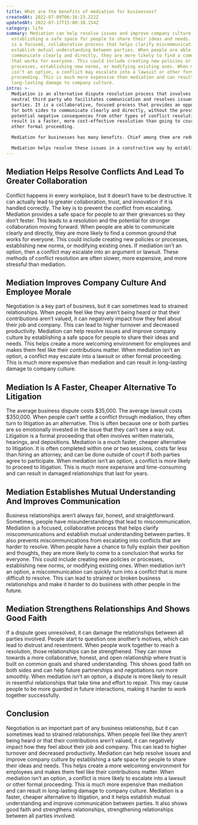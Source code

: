 ```yaml
---
title: What are the benefits of mediation for businesses?
createdAt: 2022-07-09T06:16:23.222Z
updatedAt: 2022-07-17T15:00:30.154Z
category: life
summary: Mediation can help resolve issues and improve company culture by
  establishing a safe space for people to share their ideas and needs. Mediation
  is a focused, collaborative process that helps clarify miscommunications and
  establish mutual understanding between parties. When people are able to
  communicate clearly and directly, they are more likely to find a common ground
  that works for everyone. This could include creating new policies or
  processes, establishing new norms, or modifying existing ones. When mediation
  isn’t an option, a conflict may escalate into a lawsuit or other formal
  proceeding. This is much more expensive than mediation and can result in
  long-lasting damage to company culture.
intro: >-
  Mediation is an alternative dispute resolution process that involves a
  neutral third party who facilitates communication and resolves issues between
  parties. It is a collaborative, focused process that provides an opportunity
  for both sides to communicate clearly and directly, without the pressure of
  potential negative consequences from other types of conflict resolution. The
  result is a faster, more cost-effective resolution than going to court or some
  other formal proceeding. 

  Mediation for businesses has many benefits. Chief among them are reduced stress, greater trust, increased collaboration, and improved performance. Negotiating can be stressful and lead to strained relationships if one party feels like the other isn’t being fair or trustworthy. 

  Mediation helps resolve these issues in a constructive way by establishing a safe space where people can fully understand each other’s perspectives. Trust increases when people feel like they won’t be attacked or criticized for their ideas. Collaboration improves as everyone works together towards a common goal instead of against each other. And performance increases because people are more comfortable bringing up any problems so they can be fixed sooner rather than later - leading to better company growth and development.
---
```


## Mediation Helps Resolve Conflicts And Lead To Greater Collaboration

Conflict happens in every workplace, but it doesn’t have to be destructive. It can actually lead to greater collaboration, trust, and innovation if it is handled correctly. The key is to prevent the conflict from escalating. Mediation provides a safe space for people to air their grievances so they don’t fester. This leads to a resolution and the potential for stronger collaboration moving forward. When people are able to communicate clearly and directly, they are more likely to find a common ground that works for everyone. This could include creating new policies or processes, establishing new norms, or modifying existing ones.
If mediation isn’t an option, then a conflict may escalate into an argument or lawsuit. These methods of conflict resolution are often slower, more expensive, and more stressful than mediation. 

## Mediation Improves Company Culture And Employee Morale

Negotiation is a key part of business, but it can sometimes lead to strained relationships. When people feel like they aren’t being heard or that their contributions aren’t valued, it can negatively impact how they feel about their job and company. This can lead to higher turnover and decreased productivity.
Mediation can help resolve issues and improve company culture by establishing a safe space for people to share their ideas and needs. This helps create a more welcoming environment for employees and makes them feel like their contributions matter.
When mediation isn’t an option, a conflict may escalate into a lawsuit or other formal proceeding. This is much more expensive than mediation and can result in long-lasting damage to company culture.

## Mediation Is A Faster, Cheaper Alternative To Litigation

The average business dispute costs $35,000. The average lawsuit costs $350,000.
When people can’t settle a conflict through mediation, they often turn to litigation as an alternative. This is often because one or both parties are so emotionally invested in the issue that they can’t see a way out. Litigation is a formal proceeding that often involves written materials, hearings, and depositions.
Mediation is a much faster, cheaper alternative to litigation. It is often completed within one or two sessions, costs far less than hiring an attorney, and can be done outside of court if both parties agree to participate.
When mediation isn’t an option, a conflict is more likely to proceed to litigation. This is much more expensive and time-consuming and can result in damaged relationships that last for years.

## Mediation Establishes Mutual Understanding And Improves Communication

Business relationships aren’t always fair, honest, and straightforward. Sometimes, people have misunderstandings that lead to miscommunication.
Mediation is a focused, collaborative process that helps clarify miscommunications and establish mutual understanding between parties. It also prevents miscommunications from escalating into conflicts that are harder to resolve.
When people have a chance to fully explain their position and thoughts, they are more likely to come to a conclusion that works for everyone. This could include creating new policies or processes, establishing new norms, or modifying existing ones.
When mediation isn’t an option, a miscommunication can quickly turn into a conflict that is more difficult to resolve. This can lead to strained or broken business relationships and make it harder to do business with other people in the future.

## Mediation Strengthens Relationships And Shows Good Faith

If a dispute goes unresolved, it can damage the relationships between all parties involved. People start to question one another’s motives, which can lead to distrust and resentment.
When people work together to reach a resolution, those relationships can be strengthened. They can move towards a more collaborative, honest, and open relationship where trust is built on common goals and shared understanding.
This shows good faith on both sides and can help future partnerships and negotiations run more smoothly.
When mediation isn’t an option, a dispute is more likely to result in resentful relationships that take time and effort to repair. This may cause people to be more guarded in future interactions, making it harder to work together successfully.

## Conclusion

Negotiation is an important part of any business relationship, but it can sometimes lead to strained relationships. When people feel like they aren’t being heard or that their contributions aren’t valued, it can negatively impact how they feel about their job and company. This can lead to higher turnover and decreased productivity. Mediation can help resolve issues and improve company culture by establishing a safe space for people to share their ideas and needs. This helps create a more welcoming environment for employees and makes them feel like their contributions matter. When mediation isn’t an option, a conflict is more likely to escalate into a lawsuit or other formal proceeding. This is much more expensive than mediation and can result in long-lasting damage to company culture. Mediation is a faster, cheaper alternative to litigation, and it helps establish mutual understanding and improve communication between parties. It also shows good faith and strengthens relationships, strengthening relationships between all parties involved.
